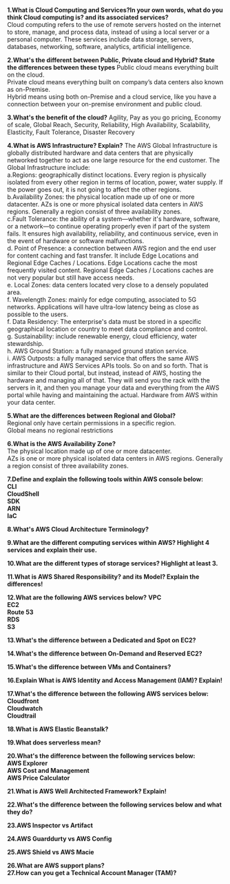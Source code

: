 **1.What is Cloud Computing and Services?In your own words, what do you think Cloud computing is? and its associated services?**  
Cloud computing refers to the use of remote servers hosted on the internet to store, manage, and process data, instead of using a local server or a personal computer. These services include data storage, servers, databases, networking, software, analytics, artificial intelligence.  
  
**2.What's the different between Public, Private cloud and Hybrid? State the differences between these types** 
Public cloud means everything built on the cloud.  
Private cloud means everything built on company’s data centers also known as on-Premise.  
Hybrid means using both on-Premise and a cloud service, like you have a connection between your on-premise environment and public cloud.  
  
**3.What's the benefit of the cloud?**
Agility, Pay as you go pricing, Economy of scale, Global Reach, Security, Reliability, High Availability, Scalability, Elasticity, Fault Tolerance, Disaster Recovery  
  
**4.What is AWS Infrastructure? Explain?**
The AWS Global Infrastructure is globally distributed hardware and data centers that are physically networked together to act as one large resource for the end customer. The Global Infrastructure include:  
a.Regions: geographically distinct locations. Every region is physically isolated from every other region in terms of location, power, water supply. If the power goes out, it is not going to affect the other regions.  
b.Availability Zones: the physical location made up of one or more datacenter. AZs is one or more physical isolated data centers in AWS regions. Generally a region consist of three availability zones.  
c.Fault Tolerance: the ability of a system—whether it's hardware, software, or a network—to continue operating properly even if part of the system fails. It ensures high availability, reliability, and continuous service, even in the event of hardware or software malfunctions.  
d. Point of Presence: a connection between AWS region and the end user for content caching and fast transfer. It include Edge Locations and Regional Edge Caches / Locations. Edge Locations cache the most frequently visited content. Regional Edge Caches / Locations caches are not very popular but still have access needs.  
e. Local Zones: data centers located very close to a densely populated area.  
f. Wavelength Zones: mainly for edge computing, associated to 5G networks. Applications will have ultra-low latency being as close as possible to the users.  
f. Data Residency: The enterprise's data must be stored in a specific geographical location or country to meet data compliance and control.    
g. Sustainability: include renewable energy, cloud efficiency, water stewardship.   
h. AWS Ground Station: a fully managed ground station service.  
i. AWS Outposts: a fully managed service that offers the same AWS infrastructure and AWS Services APIs tools. So on and so forth. That is similar to their Cloud portal, but instead, instead of AWS, hosting the hardware and managing all of that. They will send you the rack with the servers in it, and then you manage your data and everything from the AWS portal while having and maintaining the actual. Hardware from AWS within your data center.  
  
**5.What are the differences between Regional and Global?**  
Regional only have certain permissions in a specific region.  
Global means no regional restrictions  
  
**6.What is the AWS Availability Zone?**  
The physical location made up of one or more datacenter.  
AZs is one or more physical isolated data centers in AWS regions. Generally a region consist of three availability zones.   
  
**7.Define and explain the following tools within AWS console below:**  
**CLI**   
**CloudShell**   
**SDK**   
**ARN**   
**IaC**   

  
**8.What's AWS Cloud Architecture Terminology?**

  
**9.What are the different computing services within AWS? Highlight 4 services and explain their use.**

  
**10.What are the different types of storage services? Highlight at least 3.**

  
**11.What is AWS Shared Responsibility? and its Model? Explain the differences!**

  
**12.What are the following AWS services below?**
**VPC**  
**EC2**  
**Route 53**  
**RDS**  
**S3**  

  
**13.What's the difference between a Dedicated and Spot on EC2?**

  
**14.What's the difference between On-Demand and Reserved EC2?**

  
**15.What's the difference between VMs and Containers?**

  
**16.Explain What is AWS Identity and Access Management (IAM)? Explain!**

  
**17.What's the difference between the following AWS services below:**  
**Cloudfront**  
**Cloudwatch**  
**Cloudtrail**  

  
**18.What is AWS Elastic Beanstalk?**   

  
**19.What does serverless mean?**  

  
**20.What's the difference between the following services below:**  
**AWS Explorer**   
**AWS Cost and Management**   
**AWS Price Calculator**  

  
**21.What is AWS Well Architected Framework? Explain!**  

  
**22.What's the difference between the following services below and what they do?**  

  
**23.AWS Inspector vs Artifact**  

  
**24.AWS Guarddurty vs AWS Config**  

  
**25.AWS Shield vs AWS Macie**  

  
**26.What are AWS support plans?**  
**27.How can you get a Technical Account Manager (TAM)?**  
